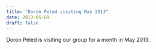 ```yaml
---
title: "Doron Peled visiting May 2013"
date: 2013-05-09
draft: false
---
```

<p>Doron Peled is visiting our group for a month in May 2013.</p>
<div class="fix"><!----></div>
